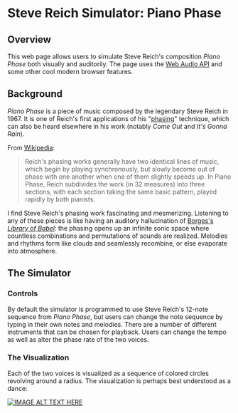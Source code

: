 # Steve Reich Simulator: Piano Phase

## Overview

This web page allows users to simulate Steve Reich's composition *Piano Phase* both visually and auditorily. The page uses the [Web Audio API](https://developer.mozilla.org/en-US/docs/Web/API/Web_Audio_API) and some other cool modern browser features.

## Background

*Piano Phase* is a piece of music composed by the legendary Steve Reich in 1967. It is one of Reich's first applications of his "[phasing](https://en.wikipedia.org/wiki/Phase_music)" technique, which can also be heard elsewhere in his work (notably *Come Out* and *It's Gonna Rain*).

From [Wikipedia](https://en.wikipedia.org/wiki/Piano_Phase):

> Reich's phasing works generally have two identical lines of music, which begin by playing synchronously, but slowly become out of phase with one another when one of them slightly speeds up. In Piano Phase, Reich subdivides the work (in 32 measures) into three sections, with each section taking the same basic pattern, played rapidly by both pianists.

I find Steve Reich's phasing work fascinating and mesmerizing. Listening to any of these pieces is like having an auditory hallucination of [Borges's *Library of Babel*](https://en.wikipedia.org/wiki/The_Library_of_Babel): the phasing opens up an infinite sonic space where countless combinations and permutations of sounds are realized. Melodies and rhythms form like clouds and seamlessly recombine, or else evaporate into atmosphere.

## The Simulator

### Controls

By default the simulator is programmed to use Steve Reich's 12-note sequence from *Piano Phase*, but users can change the note sequence by typing in their own notes and melodies. There are a number of different instruments that can be chosen for playback. Users can change the tempo as well as alter the phase rate of the two voices. 

### The Visualization

Each of the two voices is visualized as a sequence of colored circles revolving around a radius. The visualization is perhaps best understood as a dance:

[![IMAGE ALT TEXT HERE](https://img.youtube.com/vi/RTke1tQztpQ/0.jpg)](https://www.youtube.com/watch?v=YOUTUBE_VIDEO_ID_HERE)
